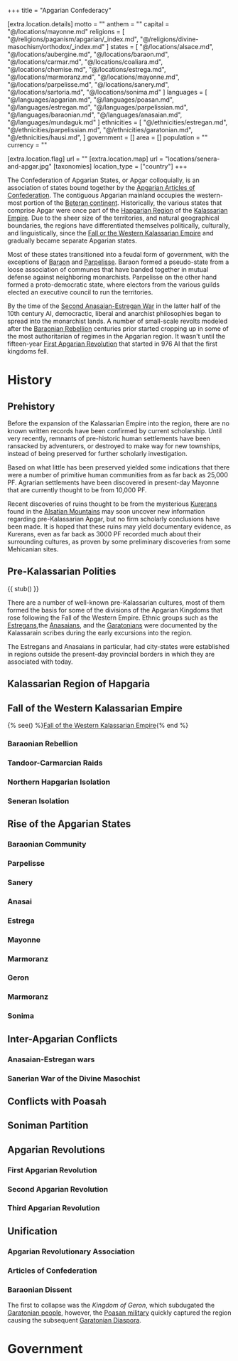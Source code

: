 +++
title = "Apgarian Confederacy"

[extra.location.details]
motto = ""
anthem = ""
capital = "@/locations/mayonne.md"
religions = [
  "@/religions/paganism/apgarian/_index.md",
  "@/religions/divine-masochism/orthodox/_index.md"
]
states = [
  "@/locations/alsace.md",
  "@/locations/aubergine.md",
  "@/locations/baraon.md",
  "@/locations/carmar.md",
  "@/locations/coaliara.md",
  "@/locations/chemise.md",
  "@/locations/estrega.md",
  "@/locations/marmoranz.md",
  "@/locations/mayonne.md",
  "@/locations/parpelisse.md",
  "@/locations/sanery.md",
  "@/locations/sartoria.md",
  "@/locations/sonima.md"
]
languages = [
  "@/languages/apgarian.md",
  "@/languages/poasan.md",
  "@/languages/estregan.md",
  "@/languages/parpelissian.md",
  "@/languages/baraonian.md",
  "@/languages/anasaian.md",
  "@/languages/mundaguk.md"
]
ethnicities = [
  "@/ethnicities/estregan.md",
  "@/ethnicities/parpelissian.md",
  "@/ethnicities/garatonian.md",
  "@/ethnicities/hausi.md",
]
government = []
area = []
population = ""
currency = ""

[extra.location.flag]
url = ""
[extra.location.map]
url = "locations/senera-and-apgar.jpg"
[taxonomies]
location_type = ["country"]
+++

The Confederation of Apgarian States, or Apgar colloquially, is an association of states bound together by the [Apgarian Articles of Confederation](@/notes/apgarian-articles-of-confederation.md). The contiguous Apgarian mainland occupies
the western-most portion of the [Beteran continent](@/locations/betera/index.md).
Historically, the various states that comprise Apgar were once part of the [Hapgarian Region](@/locations/hapgaria.md) of the [Kalassarian Empire](@/organizations/kalassarian-empire.md). Due to the sheer size of the territories, and 
natural geographical boundaries, the regions have differentiated themselves politically, culturally, and linguistically, since the [Fall or the Western Kalassarian Empire](@/events/fall-of-the-western-kalassarian-empire.md) and gradually became separate Apgarian states.

Most of these states transitioned into a feudal form of government, with the exceptions of [Baraon](@/locations/baraon.md) and [Parpelisse](@/locations/parpelisse.md). Baraon formed a pseudo-state from a loose association of communes that have banded together in mutual defense against neighboring monarchists. Parpelisse on the other hand formed a proto-democratic state, where electors from the various guilds elected an executive council to run the territories.

By the time of the [Second Anasaian-Estregan War](@/events/second-anasaian-estregan-war.md) in the latter half of the 10th century AI, democractic, liberal and anarchist philosophies began to spread into the monarchist lands. A number of small-scale revolts modeled after the [Baraonian Rebellion](@/events/baraonian-rebellion.md) centuries prior started cropping up in some of the most authoritarian of regimes in the Apgarian region. It wasn't until the fifteen-year [First Apgarian Revolution](@/events/first-apgarian-revolution.md) that started in 976 AI that the first kingdoms fell. 

# History

## Prehistory

Before the expansion of the Kalassarian Empire into the region, there are no known written records have been confirmed by current scholarship. Until very recently, remnants of pre-historic human settlements have been ransacked by adventurers, or destroyed to make way for new townships, instead of being preserved for further scholarly investigation. 

Based on what little has been preserved yielded some indications that there were a number of primitive human communities from as far back as 25,000 PF. Agrarian settlements have been discovered in present-day Mayonne that are currently thought to be from 10,000 PF. 

Recent discoveries of ruins thought to be from the mysterious [Kurerans](@/species/kureran.md) found in
the [Alsatian Mountains](@/locations/alsatian-mountains.md) may soon uncover new information regarding pre-Kalassarian Apgar, but no firm scholarly conclusions have been made. It is hoped that these ruins may yield documentary evidence, as Kurerans, even as far back as 3000 PF recorded much about their surrounding cultures, as proven by some preliminary discoveries from some Mehicanian sites.

## Pre-Kalassarian Polities

{{ stub() }}

There are a number of well-known pre-Kalassarian cultures, most of them formed the basis for some of the
divisions of the Apgarian Kingdoms that rose following the Fall of the Western Empire. Ethnic groups such as the [Estregans](@/ethnicities/estregan.md),the [Anasaians](@/ethnicities/estregan.md), and the [Garatonians](@/ethnicities/garatonian.md) were documented by the Kalassarain scribes during the early excursions into the region.

The Estregans and Anasaians in particular, had city-states were established in regions outside the present-day provincial borders in which they are associated with today.

## Kalassarian Region of Hapgaria

## Fall of the Western Kalassarian Empire
{% see() %}[Fall of the Western Kalassarian Empire](@/events/fall-of-the-western-kalassarian-empire.md){% end %}

### Baraonian Rebellion

### Tandoor-Carmarcian Raids

### Northern Hapgarian Isolation

### Seneran Isolation

## Rise of the Apgarian States

### Baraonian Community

### Parpelisse

### Sanery

### Anasai

### Estrega

### Mayonne

### Marmoranz

### Geron

### Marmoranz

### Sonima

## Inter-Apgarian Conflicts

### Anasaian-Estregan wars

### Sanerian War of the Divine Masochist

## Conflicts with Poasah

## Soniman Partition

## Apgarian Revolutions

### First Apgarian Revolution
### Second Apgarian Revolution
### Third Apgarian Revolution

## Unification

### Apgarian Revolutionary Association
### Articles of Confederation
### Baraonian Dissent


The first to collapse was the *Kingdom of Geron*, which subdugated the [Garatonian people](@/ethnicities/garatonian.md), however, the [Poasan military](@/locations/poasah.md#armed-forces) quickly captured the region causing the subsequent [Garatonian Diaspora](@/events/garatonian-diaspora.md).

# Government